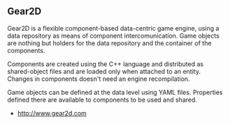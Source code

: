  Gear2D
 ------

 Gear2D is a flexible component-based data-centric game engine,
 using a data repository as means of component intercomunication.
 Game objects are nothing but holders for the data repository and
 the container of the components.

 Components are created using the C++ language and distributed as 
 shared-object files and are loaded only when attached to an entity. 
 Changes in components doesn't need an engine recompilation.

 Game objects can be defined at the data level using YAML files. 
 Properties defined there are available to components to be used and shared.
 
  - http://www.gear2d.com
